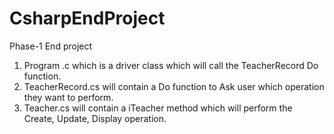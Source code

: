 # CsharpEndProject
Phase-1 End project
1. Program .c which is a driver class which will call the TeacherRecord Do function.
2. TeacherRecord.cs will contain a Do function to Ask user which operation they want to perform.
3. Teacher.cs will contain a iTeacher method which will perform the Create, Update, Display operation.
